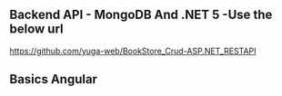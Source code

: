 ## Backend API - MongoDB And .NET 5 -Use the below url 
https://github.com/yuga-web/BookStore_Crud-ASP.NET_RESTAPI

## Basics Angular

